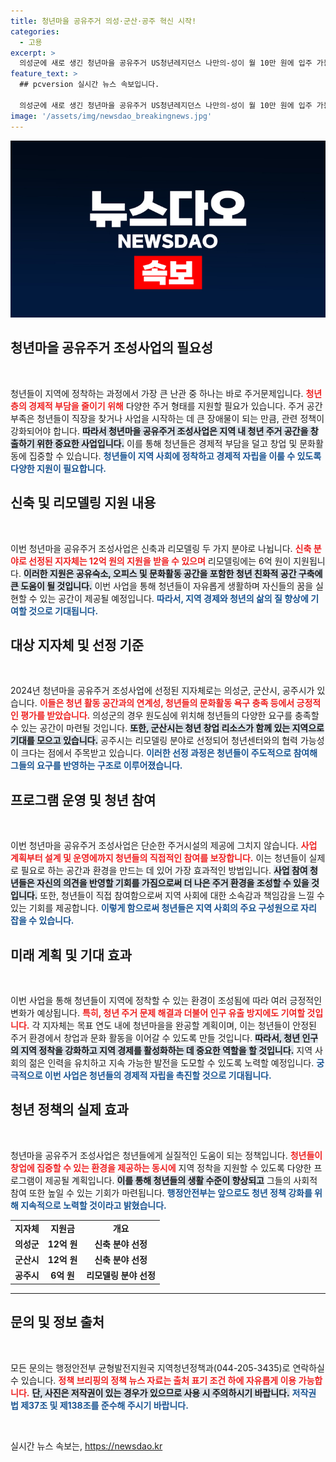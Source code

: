 ```yaml
---
title: 청년마을 공유주거 의성·군산·공주 혁신 시작!
categories:
  - 고용
excerpt: >
  의성군에 새로 생긴 청년마을 공유주거 US청년레지던스 나만의-성이 월 10만 원에 입주 가능해, 창업에 전념할 청년들에게 희소식! 2024년 추가 청년마을이 더 생겨난다.
feature_text: >
  ## pcversion 실시간 뉴스 속보입니다.

  의성군에 새로 생긴 청년마을 공유주거 US청년레지던스 나만의-성이 월 10만 원에 입주 가능해, 창업에 전념할 청년들에게 희소식! 2024년 추가 청년마을이 더 생겨난다.
image: '/assets/img/newsdao_breakingnews.jpg'
---
```


<p><img src="/assets/img/newsdao_breakingnews.jpg" alt="pcversion 속보" /></p>

<h2 data-ke-size="size26">청년마을 공유주거 조성사업의 필요성</h2>

<p data-ke-size="size16">&nbsp;</p>

<p>청년들이 지역에 정착하는 과정에서 가장 큰 난관 중 하나는 바로 주거문제입니다. <b><span style="color: #ee2323;">청년층의 경제적 부담을 줄이기 위해</span></b> 다양한 주거 형태를 지원할 필요가 있습니다. 주거 공간 부족은 청년들이 직장을 찾거나 사업을 시작하는 데 큰 장애물이 되는 만큼, 관련 정책이 강화되어야 합니다. <b><span style="background-color: #21538527;">따라서 청년마을 공유주거 조성사업은 지역 내 청년 주거 공간을 창출하기 위한 중요한 사업입니다.</span></b> 이를 통해 청년들은 경제적 부담을 덜고 창업 및 문화활동에 집중할 수 있습니다. <b><span style="color: #1a5490;">청년들이 지역 사회에 정착하고 경제적 자립을 이룰 수 있도록 다양한 지원이 필요합니다.</span></b></p>

<h2 data-ke-size="size26">신축 및 리모델링 지원 내용</h2>

<p data-ke-size="size16">&nbsp;</p>

<p>이번 청년마을 공유주거 조성사업은 신축과 리모델링 두 가지 분야로 나뉩니다. <b><span style="color: #ee2323;">신축 분야로 선정된 지자체는 12억 원의 지원을 받을 수 있으며</span></b> 리모델링에는 6억 원이 지원됩니다. <b><span style="background-color: #21538527;">이러한 지원은 공유숙소, 오피스 및 문화활동 공간을 포함한 청년 친화적 공간 구축에 큰 도움이 될 것입니다.</span></b> 이번 사업을 통해 청년들이 자유롭게 생활하며 자신들의 꿈을 실현할 수 있는 공간이 제공될 예정입니다. <b><span style="color: #1a5490;">따라서, 지역 경제와 청년의 삶의 질 향상에 기여할 것으로 기대됩니다.</span></b></p>

<h2 data-ke-size="size26">대상 지자체 및 선정 기준</h2>

<p data-ke-size="size16">&nbsp;</p>

<p>2024년 청년마을 공유주거 조성사업에 선정된 지자체로는 의성군, 군산시, 공주시가 있습니다. <b><span style="color: #ee2323;">이들은 청년 활동 공간과의 연계성, 청년들의 문화활동 욕구 충족 등에서 긍정적인 평가를 받았습니다.</span></b> 의성군의 경우 원도심에 위치해 청년들의 다양한 요구를 충족할 수 있는 공간이 마련될 것입니다. <b><span style="background-color: #21538527;">또한, 군산시는 청년 창업 리소스가 함께 있는 지역으로 기대를 모으고 있습니다.</span></b> 공주시는 리모델링 분야로 선정되어 청년센터와의 협력 가능성이 크다는 점에서 주목받고 있습니다. <b><span style="color: #1a5490;">이러한 선정 과정은 청년들이 주도적으로 참여해 그들의 요구를 반영하는 구조로 이루어졌습니다.</span></b></p>

<h2 data-ke-size="size26">프로그램 운영 및 청년 참여</h2>

<p data-ke-size="size16">&nbsp;</p>

<p>이번 청년마을 공유주거 조성사업은 단순한 주거시설의 제공에 그치지 않습니다. <b><span style="color: #ee2323;">사업 계획부터 설계 및 운영에까지 청년들의 직접적인 참여를 보장합니다.</span></b> 이는 청년들이 실제로 필요로 하는 공간과 환경을 만드는 데 있어 가장 효과적인 방법입니다. <b><span style="background-color: #21538527;">사업 참여 청년들은 자신의 의견을 반영할 기회를 가짐으로써 더 나은 주거 환경을 조성할 수 있을 것입니다.</span></b> 또한, 청년들이 직접 참여함으로써 지역 사회에 대한 소속감과 책임감을 느낄 수 있는 기회를 제공합니다. <b><span style="color: #1a5490;">이렇게 함으로써 청년들은 지역 사회의 주요 구성원으로 자리 잡을 수 있습니다.</span></b></p>

<h2 data-ke-size="size26">미래 계획 및 기대 효과</h2>

<p data-ke-size="size16">&nbsp;</p>

<p>이번 사업을 통해 청년들이 지역에 정착할 수 있는 환경이 조성됨에 따라 여러 긍정적인 변화가 예상됩니다. <b><span style="color: #ee2323;">특히, 청년 주거 문제 해결과 더불어 인구 유출 방지에도 기여할 것입니다.</span></b> 각 지자체는 목표 연도 내에 청년마을을 완공할 계획이며, 이는 청년들이 안정된 주거 환경에서 창업과 문화 활동을 이어갈 수 있도록 만들 것입니다. <b><span style="background-color: #21538527;">따라서, 청년 인구의 지역 정착을 강화하고 지역 경제를 활성화하는 데 중요한 역할을 할 것입니다.</span></b> 지역 사회의 젊은 인력을 유치하고 지속 가능한 발전을 도모할 수 있도록 노력할 예정입니다. <b><span style="color: #1a5490;">궁극적으로 이번 사업은 청년들의 경제적 자립을 촉진할 것으로 기대됩니다.</span></b></p>

<h2 data-ke-size="size26">청년 정책의 실제 효과</h2>

<p data-ke-size="size16">&nbsp;</p>

<p>청년마을 공유주거 조성사업은 청년들에게 실질적인 도움이 되는 정책입니다. <b><span style="color: #ee2323;">청년들이 창업에 집중할 수 있는 환경을 제공하는 동시에</span></b> 지역 정착을 지원할 수 있도록 다양한 프로그램이 제공될 계획입니다. <b><span style="background-color: #21538527;">이를 통해 청년들의 생활 수준이 향상되고</span></b> 그들의 사회적 참여 또한 높일 수 있는 기회가 마련됩니다. <b><span style="color: #1a5490;">행정안전부는 앞으로도 청년 정책 강화를 위해 지속적으로 노력할 것이라고 밝혔습니다.</span></b></p>

<table style="width: 100%; text-align: center;">
  <tr>
    <td style="text-align: center; height: 17px;"><b>지자체</b></td>
    <td style="text-align: center; height: 17px;"><b>지원금</b></td>
    <td style="text-align: center; height: 17px;"><b>개요</b></td>
  </tr>
  <tr>
    <td style="text-align: center; height: 17px;"><b>의성군</b></td>
    <td style="text-align: center; height: 17px;"><b>12억 원</b></td>
    <td style="text-align: center; height: 17px;"><b>신축 분야 선정</b></td>
  </tr>
  <tr>
    <td style="text-align: center; height: 17px;"><b>군산시</b></td>
    <td style="text-align: center; height: 17px;"><b>12억 원</b></td>
    <td style="text-align: center; height: 17px;"><b>신축 분야 선정</b></td>
  </tr>
  <tr>
    <td style="text-align: center; height: 17px;"><b>공주시</b></td>
    <td style="text-align: center; height: 17px;"><b>6억 원</b></td>
    <td style="text-align: center; height: 17px;"><b>리모델링 분야 선정</b></td>
  </tr>
</table>

<hr />

<h2 data-ke-size="size26">문의 및 정보 출처</h2>

<p data-ke-size="size16">&nbsp;</p>

<p>모든 문의는 행정안전부 균형발전지원국 지역청년정책과(044-205-3435)로 연락하실 수 있습니다. <b><span style="color: #ee2323;">정책 브리핑의 정책 뉴스 자료는 출처 표기 조건 하에 자유롭게 이용 가능합니다.</span></b> <b><span style="background-color: #21538527;">단, 사진은 저작권이 있는 경우가 있으므로 사용 시 주의하시기 바랍니다.</span></b> <b><span style="color: #1a5490;">저작권 법 제37조 및 제138조를 준수해 주시기 바랍니다.</span></b> </p>

<p data-ke-size="size16">&nbsp;</p>
실시간 뉴스 속보는, <a href="https://newsdao.kr" rel="dofollow">https://newsdao.kr</a>



